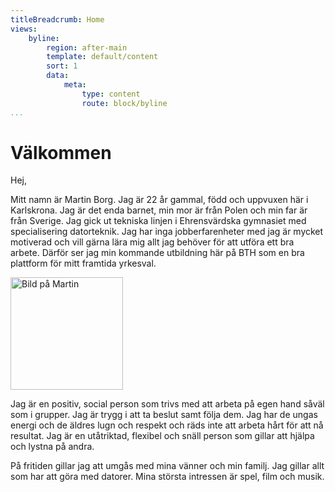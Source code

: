 ```yaml
---
titleBreadcrumb: Home
views:
    byline:
        region: after-main
        template: default/content
        sort: 1
        data:
            meta:
                type: content
                route: block/byline
...
```

Välkommen
===============================
Hej,
<p>Mitt namn är Martin Borg. Jag är 22 år gammal, född och uppvuxen här i Karlskrona. Jag är det enda barnet, min mor är från Polen och min far är från Sverige. Jag gick ut tekniska linjen i Ehrensvärdska gymnasiet med specialisering datorteknik. Jag har inga jobberfarenheter med jag är mycket motiverad och vill gärna lära mig allt jag behöver för att utföra ett bra arbete. Därför ser jag min kommande utbildning här på BTH som en bra plattform för mitt framtida yrkesval.</p>
<img src="img/me.jpg" alt="Bild på Martin" width="180" class="right">
<p>Jag är en positiv, social person som trivs med att arbeta på egen hand såväl som i grupper. Jag är trygg i att ta beslut samt följa dem. Jag har de ungas energi och de äldres lugn och respekt och räds inte att arbeta hårt för att nå resultat. Jag är en utåtriktad, flexibel och snäll person som gillar att hjälpa och lystna på andra.</p>
<p>På fritiden gillar jag att umgås med mina vänner och min familj. Jag gillar allt som har att göra med datorer. Mina största intressen är spel, film och musik.</p>
